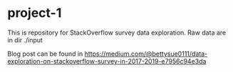 # project-1
This is repository for StackOverflow survey data exploration. 
Raw data are in dir ./input

Blog post can be found in 
https://medium.com/@bettysue0111/data-exploration-on-stackoverflow-survey-in-2017-2019-e7956c94e3da

